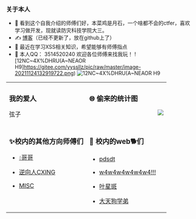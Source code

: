 
 ### 关于本人

- 👋 看到这个自我介绍的师傅们好，本菜鸡是月石，一个啥都不会的ctfer，喜欢学习做开发，现就读防灾科技学院大三。
- ✍️ [博客](https://ysllz.github.io/)（已经不更新了，放在github上了）
- 🤔 最近在学习XSS相关知识，希望能够有师傅指点
- 🏃 本人QQ： 3514520240 欢迎各位师傅来找我玩！
![12NC~4X%DHRU(A~NEAOR H9]https://gitee.com/yyssllz/pic/raw/master/image-20211124132919722.png)
![12NC~4X%DHRU(A~NEAOR H9](https://user-images.githubusercontent.com/65217163/132127795-9d0773a1-cb79-4f23-90ec-1d7e6ab2dd86.gif)
<table width="100%">
<tr>
  <td valign="top" width="50%">

### 我的爱人
   弦子

  </td>
  <td valign="top" width="50%">

### 🌐 偷来的统计图

<img align="right" src="https://github-readme-stats.vercel.app/api?username=ysllz&show_icons=true&icon_color=CE1D2D&text_color=718096&bg_color=ffffff&hide_title=true" />


  </td>
</tr>
<tr>
  <td valign="top" width="50%">

### ✨校内的其他方向师傅们

- [💧哥哥](http://www.starssgo.top/)
- [逆向人CXING](https://www.cnblogs.com/cx1ng)
- [MISC](http://mklkx.github.io/)

  </td>
  <td valign="top" width="50%">

### 🙌 校内的web🐕们

- [pdsdt](http://www.pdsdt.lovepdsdt.com/)
- [w4w4w4w4w4w4!!!](http://w4nder.top/)
- [叶星斑](http://y24.top/)
- [大天狗学弟](https://atmujie.github.io/)

  </td>
</tr>
</table>

